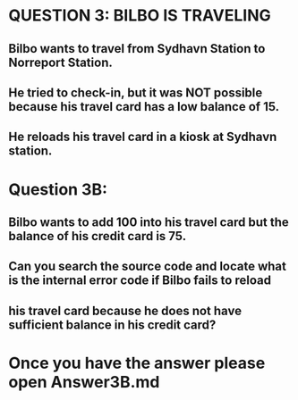 QUESTION 3: BILBO IS TRAVELING
==============================

Bilbo wants to travel from Sydhavn Station to Norreport Station.
-
He tried to check-in, but it was NOT possible because his travel card has a low balance of 15. 
-
He reloads his travel card in a kiosk at Sydhavn station.
---------------------------------------------------------------------------------------------------------------
 
Question 3B:
============
Bilbo wants to add 100 into his travel card but the balance of his credit card is 75. 
-
Can you search the source code and locate what is the internal error code if Bilbo fails to reload 
-
his travel card because he does not have sufficient balance in his credit card?
---------------------------------------------------------------------------------------------------------------

Once you have the answer please open Answer3B.md
================================================



 
